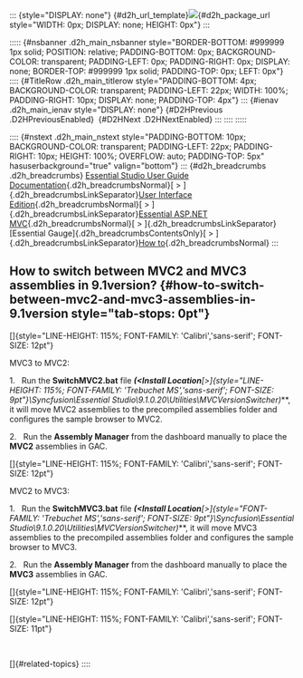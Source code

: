 ::: {style="DISPLAY: none"}
[](ms-xhelp:///?Id=d2h_url_template){#d2h_url_template}![](!package_url!){#d2h_package_url style="WIDTH: 0px; DISPLAY: none; HEIGHT: 0px"}
:::

::::: {#nsbanner .d2h_main_nsbanner style="BORDER-BOTTOM: #999999 1px solid; POSITION: relative; PADDING-BOTTOM: 0px; BACKGROUND-COLOR: transparent; PADDING-LEFT: 0px; PADDING-RIGHT: 0px; DISPLAY: none; BORDER-TOP: #999999 1px solid; PADDING-TOP: 0px; LEFT: 0px"}
:::: {#TitleRow .d2h_main_titlerow style="PADDING-BOTTOM: 4px; BACKGROUND-COLOR: transparent; PADDING-LEFT: 22px; WIDTH: 100%; PADDING-RIGHT: 10px; DISPLAY: none; PADDING-TOP: 4px"}
::: {#ienav .d2h_main_ienav style="DISPLAY: none"}
[](ms-xhelp:///?Id=e515e392-bb04-4ea0-87c3-fcdbcfa77477){#D2HPrevious .D2HPreviousEnabled}  [](ms-xhelp:///?Id=5fa7be52-b8e1-4612-b2db-a9fc9574e729){#D2HNext .D2HNextEnabled}
:::
::::
:::::

:::: {#nstext .d2h_main_nstext style="PADDING-BOTTOM: 10px; BACKGROUND-COLOR: transparent; PADDING-LEFT: 22px; PADDING-RIGHT: 10px; HEIGHT: 100%; OVERFLOW: auto; PADDING-TOP: 5px" hasuserbackground="true" valign="bottom"}
::: {#d2h_breadcrumbs .d2h_breadcrumbs}
[Essential Studio User Guide Documentation](ms-xhelp:///?Id=12457748-09e3-4d74-a240-8e049cedf030){.d2h_breadcrumbsNormal}[ \> ]{.d2h_breadcrumbsLinkSeparator}[User Interface Edition](ms-xhelp:///?Id=c29296b7-531c-413b-a0ec-488ca1f7f669){.d2h_breadcrumbsNormal}[ \> ]{.d2h_breadcrumbsLinkSeparator}[Essential ASP.NET MVC](ms-xhelp:///?Id=4b14e7d1-65c4-4f67-b1aa-2c37709905a5){.d2h_breadcrumbsNormal}[ \> ]{.d2h_breadcrumbsLinkSeparator}[Essential Gauge]{.d2h_breadcrumbsContentsOnly}[ \> ]{.d2h_breadcrumbsLinkSeparator}[How to](ms-xhelp:///?Id=e515e392-bb04-4ea0-87c3-fcdbcfa77477){.d2h_breadcrumbsNormal}
:::

## How to switch between MVC2 and MVC3 assemblies in 9.1version? {#how-to-switch-between-mvc2-and-mvc3-assemblies-in-9.1version style="tab-stops: 0pt"}

[]{style="LINE-HEIGHT: 115%; FONT-FAMILY: 'Calibri','sans-serif'; FONT-SIZE: 12pt"} 

MVC3 to MVC2:

1.   Run the **SwitchMVC2.bat** file ***(\<Install Location**[\>]{style="LINE-HEIGHT: 115%; FONT-FAMILY: 'Trebuchet MS','sans-serif'; FONT-SIZE: 9pt"}\\Syncfusion\\Essential Studio\\9.1.0.20\\Utilities\\MVCVersionSwitcher)***, it will move MVC2 assemblies to the precompiled assemblies folder and configures the sample browser to MVC2.

2.   Run the **Assembly Manager** from the dashboard manually to place the **MVC2** assemblies in GAC.

[]{style="LINE-HEIGHT: 115%; FONT-FAMILY: 'Calibri','sans-serif'; FONT-SIZE: 12pt"} 

MVC2 to MVC3:

1.   Run the **SwitchMVC3.bat** file ***(\<Install Location**[\>]{style="FONT-FAMILY: 'Trebuchet MS','sans-serif'; FONT-SIZE: 9pt"}\\Syncfusion\\Essential Studio\\9.1.0.20\\Utilities\\MVCVersionSwitcher)***, it will move MVC3 assemblies to the precompiled assemblies folder and configures the sample browser to MVC3.

2.   Run the **Assembly Manager** from the dashboard manually to place the **MVC3** assemblies in GAC.

[]{style="LINE-HEIGHT: 115%; FONT-FAMILY: 'Calibri','sans-serif'; FONT-SIZE: 12pt"} 

[]{style="LINE-HEIGHT: 115%; FONT-FAMILY: 'Calibri','sans-serif'; FONT-SIZE: 11pt"} 

 

[]{#related-topics}
::::
